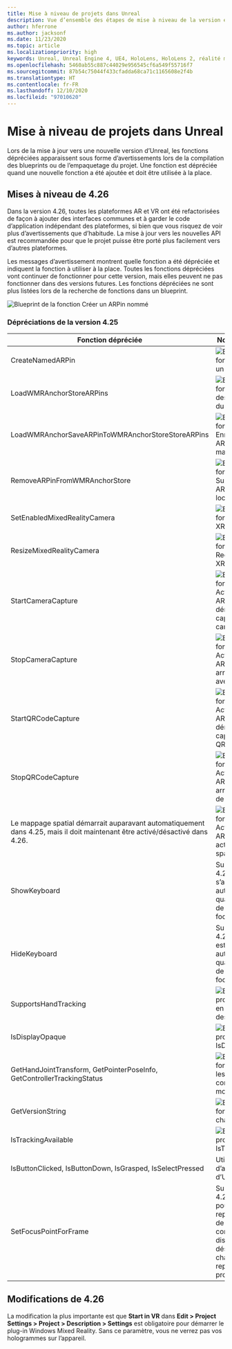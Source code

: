 ```yaml
---
title: Mise à niveau de projets dans Unreal
description: Vue d’ensemble des étapes de mise à niveau de la version et des API dépréciées dans les projets Unreal.
author: hferrone
ms.author: jacksonf
ms.date: 11/23/2020
ms.topic: article
ms.localizationpriority: high
keywords: Unreal, Unreal Engine 4, UE4, HoloLens, HoloLens 2, réalité mixte, développement, documentation, guides, fonctionnalités, casque de réalité mixte, casque windows mixed reality, casque de réalité virtuelle, portage, mise à niveau
ms.openlocfilehash: 5460ab55c887c44029e956545cf6a549f55716f7
ms.sourcegitcommit: 87b54c75044f433cfadda68ca71c1165608e2f4b
ms.translationtype: HT
ms.contentlocale: fr-FR
ms.lasthandoff: 12/10/2020
ms.locfileid: "97010620"
---
```

# <a name="upgrading-projects-in-unreal"></a>Mise à niveau de projets dans Unreal

Lors de la mise à jour vers une nouvelle version d’Unreal, les fonctions dépréciées apparaissent sous forme d’avertissements lors de la compilation des blueprints ou de l’empaquetage du projet.  Une fonction est dépréciée quand une nouvelle fonction a été ajoutée et doit être utilisée à la place. 

## <a name="426-upgrades"></a>Mises à niveau de 4.26
 
Dans la version 4.26, toutes les plateformes AR et VR ont été refactorisées de façon à ajouter des interfaces communes et à garder le code d’application indépendant des plateformes, si bien que vous risquez de voir plus d’avertissements que d’habitude.  La mise à jour vers les nouvelles API est recommandée pour que le projet puisse être porté plus facilement vers d’autres plateformes.

Les messages d’avertissement montrent quelle fonction a été dépréciée et indiquent la fonction à utiliser à la place.  Toutes les fonctions dépréciées vont continuer de fonctionner pour cette version, mais elles peuvent ne pas fonctionner dans des versions futures.  Les fonctions dépréciées ne sont plus listées lors de la recherche de fonctions dans un blueprint.

![Blueprint de la fonction Créer un ARPin nommé](images/unreal-porting-img-01.png)

### <a name="425-deprecations"></a>Dépréciations de la version 4.25

| Fonction dépréciée | Nouvelle fonction |
| --- | --- |
| CreateNamedARPin | ![Blueprint de la fonction Épingler un composant](images/unreal-porting-img-02.png) |
| LoadWMRAnchorStoreARPins | ![Blueprint de la fonction Charger des ARPins à partir du magasin local](images/unreal-porting-img-03.png) |
| LoadWMRAnchorSaveARPinToWMRAnchorStoreStoreARPins | ![Blueprint de la fonction Enregistrer un ARPin dans le magasin local](images/unreal-porting-img-04.png) |
| RemoveARPinFromWMRAnchorStore | ![Blueprint de la fonction Supprimer un ARPin du magasin local](images/unreal-porting-img-05.png) |
| SetEnabledMixedRealityCamera | ![Blueprint de la fonction Activer XRCamera](images/unreal-porting-img-06.png) |
| ResizeMixedRealityCamera | ![Blueprint de la fonction Redimensionner XRCamera](images/unreal-porting-img-07.png) |
| StartCameraCapture | ![Blueprint de la fonction Activer/désactiver ARCapture pour démarrer la capture avec la caméra](images/unreal-porting-img-08.png) |
| StopCameraCapture | ![Blueprint de la fonction Activer/désactiver ARCapture pour arrêter la capture avec la caméra](images/unreal-porting-img-09.png) |
| StartQRCodeCapture | ![Blueprint de la fonction Activer/désactiver ARCapture pour démarrer la capture de code QR](images/unreal-porting-img-10.png) |
| StopQRCodeCapture | ![Blueprint de la fonction Activer/désactiver ARCapture pour arrêter la capture de code QR](images/unreal-porting-img-11.png) |
| Le mappage spatial démarrait auparavant automatiquement dans 4.25, mais il doit maintenant être activé/désactivé dans 4.26. | ![Blueprint de la fonction Activer/désactiver ARCapture pour activer le mappage spatial](images/unreal-porting-img-12.png) |
| ShowKeyboard | Supprimé dans 4.26, car le clavier s’affiche automatiquement quand un widget de texte reçoit le focus. |
| HideKeyboard | Supprimé dans 4.26, car le clavier est masqué automatiquement quand un widget de texte n’a plus le focus. |
| SupportsHandTracking | ![Blueprint de la propriété de prise en charge du suivi des mains](images/unreal-porting-img-13.png) |
| IsDisplayOpaque | ![Blueprint de la propriété IsDisplayOpaque](images/unreal-porting-img-14.png) |
| GetHandJointTransform, GetPointerPoseInfo, GetControllerTrackingStatus | ![Blueprint de la fonction Obtenir les données du contrôleur de mouvement](images/unreal-porting-img-15.png) |
| GetVersionString | ![Blueprint de la fonction Obtenir la chaîne de version](images/unreal-porting-img-16.png) |
| IsTrackingAvailable | ![Blueprint de la propriété IsTrackingAvailable](images/unreal-porting-img-17.png) |
| IsButtonClicked, IsButtonDown, IsGrasped, IsSelectPressed | Utilisez le système d’action d’entrée d’Unreal. |
| SetFocusPointForFrame | Supprimé dans 4.26  Était utilisé pour la reprojection lors de la communication à distance, qui prend désormais en charge la reprojection de profondeur. |

## <a name="426-changes"></a>Modifications de 4.26

La modification la plus importante est que **Start in VR** dans **Edit > Project Settings > Project > Description > Settings** est obligatoire pour démarrer le plug-in Windows Mixed Reality. Sans ce paramètre, vous ne verrez pas vos hologrammes sur l’appareil.

